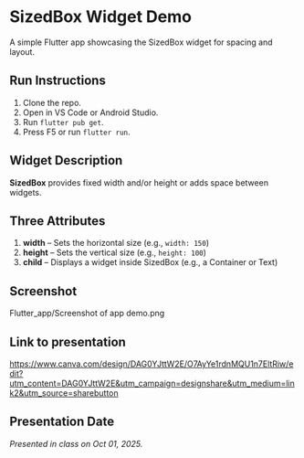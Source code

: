# SizedBox Widget Demo

A simple Flutter app showcasing the SizedBox widget for spacing and layout.

## Run Instructions
1. Clone the repo.
2. Open in VS Code or Android Studio.
3. Run `flutter pub get`.
4. Press F5 or run `flutter run`.

## Widget Description
**SizedBox** provides fixed width and/or height or adds space between widgets.

## Three Attributes
1. **width** – Sets the horizontal size (e.g., `width: 150`)
2. **height** – Sets the vertical size (e.g., `height: 100`)
3. **child** – Displays a widget inside SizedBox (e.g., a Container or Text)

## Screenshot
Flutter_app/Screenshot of app demo.png

## Link to presentation
https://www.canva.com/design/DAG0YJttW2E/O7AyYe1rdnMQU1n7EltRiw/edit?utm_content=DAG0YJttW2E&utm_campaign=designshare&utm_medium=link2&utm_source=sharebutton

## Presentation Date
*Presented in class on Oct 01, 2025.*